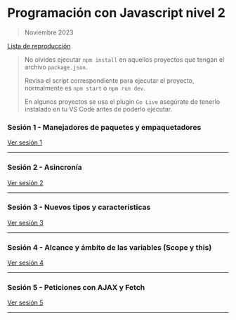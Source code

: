 # Programación con Javascript nivel 2

> Noviembre 2023

[Lista de reproducción](https://www.youtube.com/playlist?list=PLXDgesVAFKPb7-Qs0mK8ImJJU_HTtkEF4)

>
> No olvides ejecutar `npm install` en aquellos proyectos que tengan el archivo `package.json`.
>
> Revisa el script correspondiente para ejecutar el proyecto, normalmente es `npm start` o `npm run dev`.
>
> En algunos proyectos se usa el plugin `Go Live` asegúrate de tenerlo instalado en tu VS Code antes de poderlo ejecutar.
>

### Sesión 1 - Manejadores de paquetes y empaquetadores

[Ver sesión 1](https://www.youtube.com/watch?v=pQmbpfjNKMM&list=PLXDgesVAFKPb7-Qs0mK8ImJJU_HTtkEF4&index=1&pp=gAQBiAQB)

___

### Sesión 2 - Asincronía

[Ver sesión 2](https://www.youtube.com/watch?v=GUI1pmtJ-RY&list=PLXDgesVAFKPb7-Qs0mK8ImJJU_HTtkEF4&index=3)
___

### Sesión 3 - Nuevos tipos y características

[Ver sesión 3](https://www.youtube.com/watch?v=Gwl7WOM8_FA&list=PLXDgesVAFKPb7-Qs0mK8ImJJU_HTtkEF4&index=4&t=3829s)

___

### Sesión 4 - Alcance y ámbito de las variables (**Scope** y **this**)

[Ver sesión 4](https://www.youtube.com/watch?v=E-ZEMvqqSLc&list=PLXDgesVAFKPb7-Qs0mK8ImJJU_HTtkEF4&index=5)

___

### Sesión 5 - Peticiones con AJAX y Fetch

[Ver sesión 5](https://www.youtube.com/watch?v=4hr5mQ_S6uI&list=PLXDgesVAFKPb7-Qs0mK8ImJJU_HTtkEF4&index=6)

___
